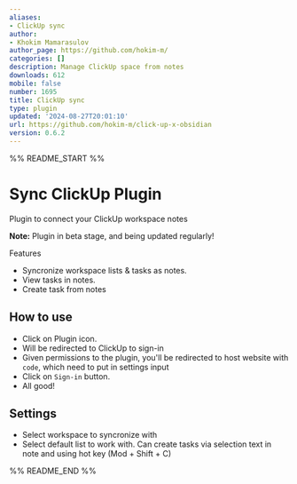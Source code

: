 ```yaml
---
aliases:
- ClickUp sync
author:
- Khokim Mamarasulov
author_page: https://github.com/hokim-m/
categories: []
description: Manage ClickUp space from notes
downloads: 612
mobile: false
number: 1695
title: ClickUp sync
type: plugin
updated: '2024-08-27T20:01:10'
url: https://github.com/hokim-m/click-up-x-obsidian
version: 0.6.2
---
```


%% README_START %%

# Sync ClickUp Plugin

Plugin to connect your ClickUp workspace notes


**Note:** Plugin in beta stage, and being updated regularly!

Features
- Syncronize workspace lists & tasks as notes.
- View tasks in notes.
- Create task from notes

## How to use

- Click on Plugin icon.
- Will be redirected to ClickUp to sign-in
- Given permissions to the plugin, you'll be redirected to host website with `code`, which need to put in settings input
- Click on `Sign-in` button.
- All good!


## Settings

- Select workspace to syncronize with
- Select default list to work with. Can create tasks via selection text in note and using hot key (Mod + Shift + C)


%% README_END %%